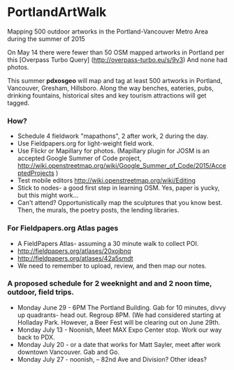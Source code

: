# PortlandArtWalk
Mapping 500 outdoor artworks in the Portland-Vancouver Metro Area during the summer of 2015


On May 14 there were fewer than 50 OSM mapped artworks in Portland per this [Overpass Turbo Query] (http://overpass-turbo.eu/s/9v3) And none had photos.

This summer **pdxosgeo** will map and tag at least 500 artworks in Portland, Vancouver, Gresham, Hillsboro. Along the way benches, eateries, pubs, drinking fountains, historical sites and key tourism attractions will get tagged.   


### How? 
- Schedule 4 fieldwork "mapathons", 2 after work, 2 during the day.
- Use Fieldpapers.org for light-weight field work.
- Use Flickr or Mapillary for photos. (Mapillary plugin for JOSM is an accepted Google Summer of Code project, http://wiki.openstreetmap.org/wiki/Google_Summer_of_Code/2015/AcceptedProjects )
- Test mobile editors http://wiki.openstreetmap.org/wiki/Editing
- Stick to nodes- a good first step in learning OSM. Yes, paper is yucky, but this might work...
- Can't attend?  Opportunistically map the sculptures that you know best. Then, the murals, the poetry posts, the lending libraries.

### For Fieldpapers.org Atlas pages
- A FieldPapers Atlas- assuming a 30 minute walk to collect POI. 
- http://fieldpapers.org/atlases/20xojbnq
- http://fieldpapers.org/atlases/42a5smdt
- We need to remember to upload, review, and then map our notes.  

### A proposed schedule for 2 weeknight and and 2 noon time, outdoor, field trips.

- Monday June 29 - 6PM The Portland Building. Gab for 10 minutes, divvy up quadrants- head out. Regroup 8PM.  (We had considered starting at Holladay Park.  However, a Beer Fest will be clearing out on June 29th.
- Monday July 13 - Noonish, Meet MAX Expo Center stop. Work our way back to PDX.
- Monday July 20 - or a date that works for Matt Sayler, meet after work downtown Vancouver. Gab and Go.
- Monday July 27 - noonish, – 82nd Ave and Division?  Other ideas?
